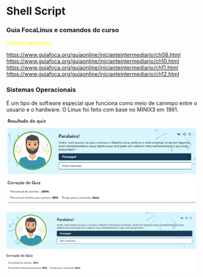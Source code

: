 # Shell Script

<h3>Guia FocaLinux e comandos do curso</h3>
<p style='color:yellow'> Volume bem baixo

https://www.guiafoca.org/guiaonline/inicianteintermediario/ch08.html
https://www.guiafoca.org/guiaonline/inicianteintermediario/ch10.html
https://www.guiafoca.org/guiaonline/inicianteintermediario/ch11.html
https://www.guiafoca.org/guiaonline/inicianteintermediario/ch12.html


<h3>Sistemas Operacionais</h3>
<p>É um tipo de software especial que funciona como meio de cammpo entre o usuario e o hardware.
O Linux foi feito com base no MINIX3 em 1991.

![alt text](image.png)

![alt text](image-1.png)